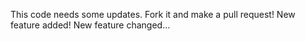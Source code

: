 This code needs some updates. Fork it and make a pull request!
New feature added!
New feature changed...